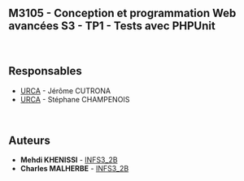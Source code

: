 ##  M3105 - Conception et programmation Web avancées S3 - TP1 - Tests avec PHPUnit
&emsp;

## Responsables

* [URCA](mailto:jerome.cutrona@univ-reims.fr) - Jérôme CUTRONA
* [URCA](mailto:stephane.champenois@univ-reims.fr) - Stéphane CHAMPENOIS

&emsp;

## Auteurs

* **Mehdi KHENISSI** - [INFS3_2B](mailto:mhedi.khenissi@etudiant.univ-reims.fr)
* **Charles MALHERBE** - [INFS3_2B](mailto:charles.malherbe@etudiant.univ-reims.fr)
